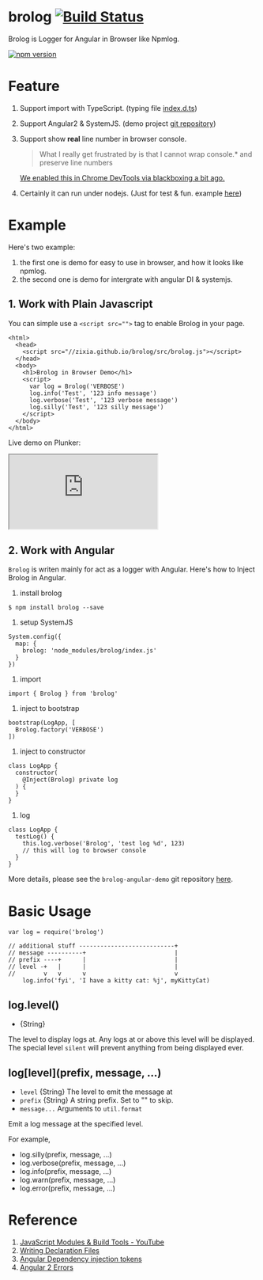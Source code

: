 # brolog  [![Build Status](https://travis-ci.org/zixia/brolog.svg?branch=master)](https://travis-ci.org/zixia/brolog)

Brolog is Logger for Angular in Browser like Npmlog.

[![npm version](https://badge.fury.io/js/brolog.svg)](https://badge.fury.io/js/brolog)

# Feature

1. Support import with TypeScript. (typing file [index.d.ts](https://github.com/zixia/brolog/blob/master/index.d.ts))
1. Support Angular2 & SystemJS. (demo project [git repository](https://github.com/zixia/brolog-angular-demo))
1. Support show **real** line number in browser console.
    > What I really get frustrated by is that I cannot wrap console.* and preserve line numbers

    [We enabled this in Chrome DevTools via blackboxing a bit ago.](https://gist.github.com/paulirish/c307a5a585ddbcc17242)
1. Certainly it can run under nodejs. (Just for test & fun. example [here](https://github.com/zixia/brolog/blob/master/example/npm-like-logger.js))

# Example

Here's two example: 

1. the first one is demo for easy to use in browser, and how it looks like npmlog.
1. the second one is demo for intergrate with angular DI & systemjs.

## 1. Work with Plain Javascript

You can simple use a `<script src="">` tag to enable Brolog in your page.

```
<html>
  <head>
    <script src="//zixia.github.io/brolog/src/brolog.js"></script>
  </head>
  <body>
    <h1>Brolog in Browser Demo</h1>
    <script>
      var log = Brolog('VERBOSE')
      log.info('Test', '123 info message')
      log.verbose('Test', '123 verbose message')
      log.silly('Test', '123 silly message')
    </script>
  </body>
</html>
```

Live demo on Plunker:

<iframe src="http://embed.plnkr.co/tvO9MHscHuOM5XvZRIU6/"></iframe>

## 2. Work with Angular

`Brolog` is writen mainly for act as a logger with Angular. Here's how to Inject Brolog in Angular.

1. install brolog  
  ```
  $ npm install brolog --save
  ```
  
1. setup SystemJS  
  ```
  System.config({
    map: {
      brolog: 'node_modules/brolog/index.js'
    }
  })
  ```
  
1. import  
  ```
  import { Brolog } from 'brolog'
  ```
    
1. inject to bootstrap  
  ```
  bootstrap(LogApp, [
    Brolog.factory('VERBOSE')
  ])
  ```
  
1. inject to constructor  
  ```
  class LogApp {
    constructor(
      @Inject(Brolog) private log
    ) {
    }
  }
  ```
  
1. log  
  ```
  class LogApp {
    testLog() {
      this.log.verbose('Brolog', 'test log %d', 123)
      // this will log to browser console
    }
  }
  ```

More details, please see the `brolog-angular-demo` git repository [here](https://github.com/zixia/brolog-angular-demo).

# Basic Usage

```
var log = require('brolog')

// additional stuff ---------------------------+
// message ----------+                         |
// prefix ----+      |                         |
// level -+   |      |                         |
//        v   v      v                         v
    log.info('fyi', 'I have a kitty cat: %j', myKittyCat)
```

## log.level()

* {String}

The level to display logs at.  Any logs at or above this level will be
displayed.  The special level `silent` will prevent anything from being
displayed ever.

## log\[level](prefix, message, ...)

* `level` {String} The level to emit the message at
* `prefix` {String} A string prefix.  Set to "" to skip.
* `message...` Arguments to `util.format`

Emit a log message at the specified level.

For example,

* log.silly(prefix, message, ...)
* log.verbose(prefix, message, ...)
* log.info(prefix, message, ...)
* log.warn(prefix, message, ...)
* log.error(prefix, message, ...)

# Reference

1. [JavaScript Modules & Build Tools - YouTube](https://www.youtube.com/watch?v=U4ja6HeBm6s)
2. [Writing Declaration Files](https://www.typescriptlang.org/docs/handbook/writing-declaration-files.html)
3. [Angular Dependency injection tokens](https://angular.io/docs/ts/latest/guide/dependency-injection.html#!#token)
4. [Angular 2 Errors](https://daveceddia.com/angular-2-errors/)
